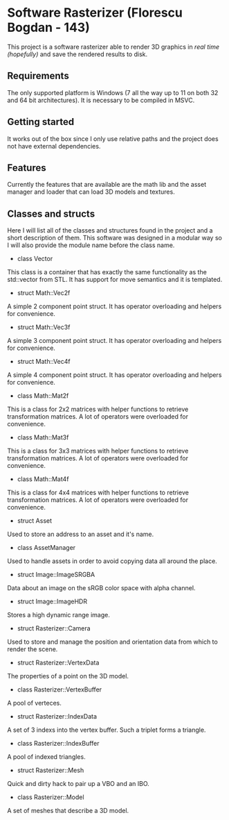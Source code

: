 # Software Rasterizer (Florescu Bogdan - 143)



This project is a software rasterizer able to render 3D graphics in *real time (hopefully)* and save the rendered results to disk.



## Requirements

The only supported platform is Windows (7 all the way up to 11 on both 32 and 64 bit architectures).
It is necessary to be compiled in MSVC.



## Getting started

It works out of the box since I only use relative paths and the project does not have external dependencies.



## Features

Currently the features that are available are the math lib and the asset manager and loader that can load 3D models and textures.



## Classes and structs

Here I will list all of the classes and structures found in the project and a short description of them. This software was designed in a modular way so I will also provide the module name before the class name.

* class Vector

This class is a container that has exactly the same functionality as the std::vector from STL. It has support for move semantics and it is templated.

* struct Math::Vec2f

A simple 2 component point struct. It has operator overloading and helpers for convenience.

* struct Math::Vec3f

A simple 3 component point struct. It has operator overloading and helpers for convenience.

* struct Math::Vec4f

A simple 4 component point struct. It has operator overloading and helpers for convenience.

* class Math::Mat2f

This is a class for 2x2 matrices with helper functions to retrieve transformation matrices. A lot of operators were overloaded for convenience.

* class Math::Mat3f

This is a class for 3x3 matrices with helper functions to retrieve transformation matrices. A lot of operators were overloaded for convenience.

* class Math::Mat4f

This is a class for 4x4 matrices with helper functions to retrieve transformation matrices. A lot of operators were overloaded for convenience.

* struct Asset

Used to store an address to an asset and it's name.

* class AssetManager

Used to handle assets in order to avoid copying data all around the place.

* struct Image::ImageSRGBA

Data about an image on the sRGB color space with alpha channel.

* struct Image::ImageHDR

Stores a high dynamic range image.

* struct Rasterizer::Camera

Used to store and manage the position and orientation data from which to render the scene.

* struct Rasterizer::VertexData

The properties of a point on the 3D model.

* class Rasterizer::VertexBuffer

A pool of verteces.

* struct Rasterizer::IndexData

A set of 3 indexs into the vertex buffer. Such a triplet forms a triangle.

* class Rasterizer::IndexBuffer

A pool of indexed triangles.

* struct Rasterizer::Mesh

Quick and dirty hack to pair up a VBO and an IBO.

* class Rasterizer::Model

A set of meshes that describe a 3D model.
